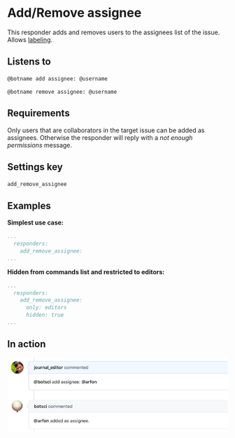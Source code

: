 Add/Remove assignee
===================

This responder adds and removes users to the assignees list of the issue.
Allows [labeling](../labeling).

## Listens to

```
@botname add assignee: @username
```
```
@botname remove assignee: @username
```
## Requirements

Only users that are collaborators in the target issue can be added as assignees. Otherwise the responder will reply with a _not enough permissions_ message.

## Settings key

`add_remove_assignee`

## Examples

**Simplest use case:**
```yaml
...
  responders:
    add_remove_assignee:
...
```

**Hidden from commands list and restricted to editors:**
```yaml
...
  responders:
    add_remove_assignee:
      only: editors
      hidden: true
...
```

## In action

![](../images/responders/add_remove_assignee.png "Add/Remove assignee responder in action")
